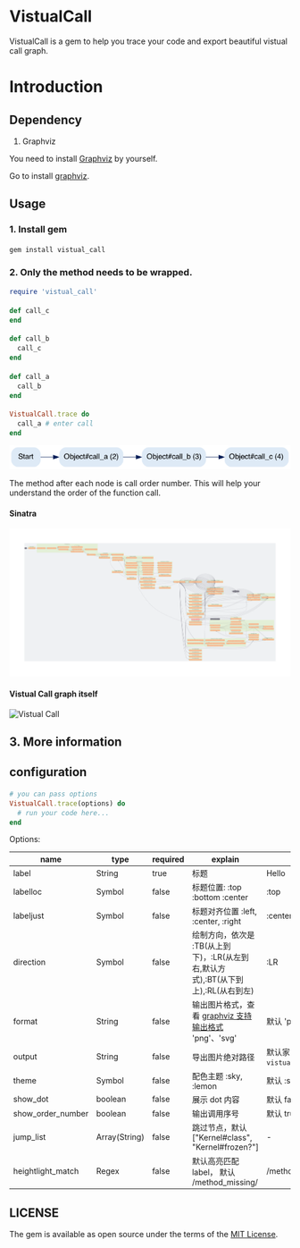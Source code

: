 # VistualCall

VistualCall is a gem to help you trace your code and export beautiful vistual call graph.

# Introduction

## Dependency

1. Graphviz

You need to install [Graphviz](https://graphviz.org/) by yourself.

Go to install [graphviz](https://graphviz.org/download/).

## Usage

### 1. Install gem

`gem install vistual_call`

### 2. Only the method needs to be wrapped.


```ruby
require 'vistual_call'

def call_c
end

def call_b
  call_c
end

def call_a
  call_b
end

VistualCall.trace do
  call_a # enter call
end
```

![sample](./example/sample.png)

The method after each node is call order number. This will help your understand the order of the function call.

#### Sinatra

![sinatra](./example/sinatra.png)

#### Vistual Call graph itself

![Vistual Call](./example/vsitual_call_self.png)

## 3. More information

## configuration

```ruby
# you can pass options
VistualCall.trace(options) do
  # run your code here...
end
```

Options:

| name | type | required | explain | example |
| ---- | ---- | ---- | ---- | ---- |
| label | String | true | 标题 | Hello |
| labelloc | Symbol | false | 标题位置:  :top :bottom :center | :top  |
| labeljust | Symbol | false | 标题对齐位置 :left, :center, :right | :center  |
| direction | Symbol| false  | 绘制方向，依次是 :TB(从上到下)，:LR(从左到右,默认方式),:BT(从下到上),:RL(从右到左) | :LR |
| format | String | false  | 输出图片格式，查看 [graphviz 支持输出格式](https://graphviz.org/docs/outputs/) 'png'、'svg'  |  默认 'png' |
| output | String | false | 导出图片绝对路径 | 默认家目录下 `vistual_call_result.png` |
| theme | Symbol | false | 配色主题 :sky, :lemon | 默认 :sky |
| show_dot | boolean | false | 展示 dot 内容 | 默认 false |
| show_order_number | boolean | false | 输出调用序号 | 默认 true |
| jump_list | Array(String) | false | 跳过节点，默认 ["Kernel#class", "Kernel#frozen?"] | - |
| heightlight_match | Regex | false | 默认高亮匹配 label， 默认 /method_missing/ | /method_missing/ |

## LICENSE

The gem is available as open source under the terms of the [MIT License](https://opensource.org/licenses/MIT).
